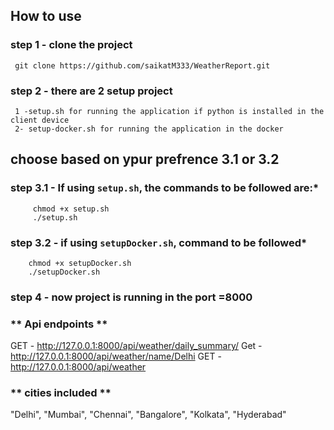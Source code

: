 ## **How to use**
 ### **step 1 - clone the project**
     git clone https://github.com/saikatM333/WeatherReport.git
 ### **step 2 - there are 2 setup project**
     1 -setup.sh for running the application if python is installed in the client device 
     2- setup-docker.sh for running the application in the docker 
 ## choose based on ypur prefrence 3.1 or 3.2 ##    
 ### **step 3.1 - If using `setup.sh`, the commands to be followed are:***
   
         chmod +x setup.sh
         ./setup.sh
     
  ### **step 3.2 - if using `setupDocker.sh`, command to be followed***
    
        chmod +x setupDocker.sh
        ./setupDocker.sh      
### **step 4 - now project is running in the port =8000**


### ** Api endpoints **
GET - http://127.0.0.1:8000/api/weather/daily_summary/
Get - http://127.0.0.1:8000/api/weather/name/Delhi
GET - http://127.0.0.1:8000/api/weather

### ** cities included ** ###
  "Delhi", "Mumbai", "Chennai", "Bangalore", "Kolkata", "Hyderabad"
